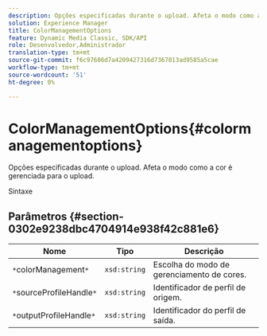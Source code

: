 ```yaml
---
description: Opções especificadas durante o upload. Afeta o modo como a cor é gerenciada para o upload.
solution: Experience Manager
title: ColorManagementOptions
feature: Dynamic Media Classic, SDK/API
role: Desenvolvedor,Administrador
translation-type: tm+mt
source-git-commit: f6c97606d7a4209427316d7367013ad9585a5cae
workflow-type: tm+mt
source-wordcount: '51'
ht-degree: 0%

---
```



# ColorManagementOptions{#colormanagementoptions}

Opções especificadas durante o upload. Afeta o modo como a cor é gerenciada para o upload.

Sintaxe

## Parâmetros {#section-0302e9238dbc4704914e938f42c881e6}

| Nome | Tipo | Descrição |
|---|---|---|
| `*`colorManagement`*` | `xsd:string` | Escolha do modo de gerenciamento de cores. |
| `*`sourceProfileHandle`*` | `xsd:string` | Identificador de perfil de origem. |
| `*`outputProfileHandle`*` | `xsd:string` | Identificador do perfil de saída. |

